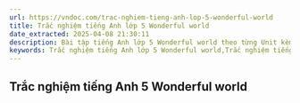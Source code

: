 ```yaml
---
url: https://vndoc.com/trac-nghiem-tieng-anh-lop-5-wonderful-world
title: Trắc nghiệm tiếng Anh lớp 5 Wonderful world
date_extracted: 2025-04-08 21:30:11
description: Bài tập tiếng Anh lớp 5 Wonderful world theo từng Unit kèm đáp án.
keywords: Trắc nghiệm tiếng Anh lớp 5 Wonderful world,Trắc nghiệm tiếng Anh Wonderful world,bài tập tiếng anh 5 Wonderful world,bài tập tiếng anh lớp 5 Wonderful world
---
```


## Trắc nghiệm tiếng Anh 5 Wonderful world
